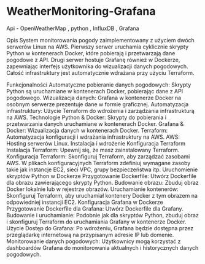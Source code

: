 # WeatherMonitoring-Grafana
Api - OpenWeatherMap , python , InfluxDB , Grafana 


Opis
System monitorowania pogody zaimplementowany z użyciem dwóch serwerów Linux na AWS. Pierwszy serwer uruchamia cyklicznie skrypty Python w kontenerach Docker, które pobierają i przetwarzają dane pogodowe z API. Drugi serwer hostuje Grafanę również w Dockerze, zapewniając interfejs użytkownika do wizualizacji danych pogodowych. Całość infrastruktury jest automatycznie wdrażana przy użyciu Terraform.

Funkcjonalności
Automatyczne pobieranie danych pogodowych: Skrypty Python są uruchamiane w kontenerach Docker, pobierając dane z API pogodowego.
Wizualizacja danych: Grafana w kontenerze Docker na osobnym serwerze prezentuje dane w formie graficznej.
Automatyzacja infrastruktury: Użycie Terraform do wdrożenia i zarządzania infrastrukturą na AWS.
Technologie
Python & Docker: Skrypty do pobierania i przetwarzania danych uruchamiane w kontenerach Docker.
Grafana & Docker: Wizualizacja danych w kontenerach Docker.
Terraform: Automatyzacja konfiguracji i wdrażania infrastruktury na AWS.
AWS: Hosting serwerów Linux.
Instalacja i wdrożenie
Konfiguracja Terraform
Instalacja Terraform: Upewnij się, że masz zainstalowany Terraform.
Konfiguracja Terraform: Skonfiguruj Terraform, aby zarządzać zasobami AWS. W plikach konfiguracyjnych Terraform zdefiniuj wymagane zasoby takie jak instancje EC2, sieci VPC, grupy bezpieczeństwa itp.
Uruchomienie skryptów Python w Dockerze
Przygotowanie Dockerfile: Utwórz Dockerfile dla obrazu zawierającego skrypty Python.
Budowanie obrazu: Zbuduj obraz Docker lokalnie lub w rejestrze obrazów.
Uruchamianie kontenerów: Skonfiguruj Terraform, aby uruchamiał kontenery Docker z tym obrazem na odpowiedniej instancji EC2.
Konfiguracja Grafana w Dockerze
Przygotowanie Dockerfile dla Grafana: Utwórz Dockerfile dla Grafany.
Budowanie i uruchamianie: Podobnie jak dla skryptów Python, zbuduj obraz i skonfiguruj Terraform do uruchamiania Grafany w kontenerze Docker.
Użycie
Dostęp do Grafana: Po wdrożeniu, Grafana będzie dostępna przez przeglądarkę internetową na przypisanym adresie IP lub domenie.
Monitorowanie danych pogodowych: Użytkownicy mogą korzystać z dashboardów Grafana do monitorowania aktualnych i historycznych danych pogodowych.
